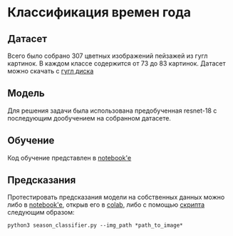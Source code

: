 # Классификация времен года

## Датасет
Всего было собрано 307 цветных изображений пейзажей из гугл картинок. В каждом классе содержится от 73 до 83 картинок. Датасет можно скачать с [гугл диска](https://drive.google.com/drive/folders/1GfCbtbueNeqcb1d1uChy9WKrUEnpa-su?usp=sharing)

## Модель
Для решения задачи была использована предобученная resnet-18 с последующим дообучением на собранном датасете.

## Обучение
Код обучение представлен в [notebook'е](https://github.com/vizhulin/season_classification/blob/main/classification.ipynb)

## Предсказания
Протестировать предсказания модели на собственных данных можно либо в [notebook'е](https://github.com/vizhulin/season_classification/blob/main/classification.ipynb), открыв его в [colab](https://colab.research.google.com/drive/1lbFGpK5NuACl49sfhTEzlBVEbUIsM_cV#scrollTo=uBg3Q1ARHJea), либо с помощью [скрипта](https://github.com/vizhulin/season_classification/blob/main/season_classifier.py) следующим образом:

```
python3 season_classifier.py --img_path *path_to_image*
```
